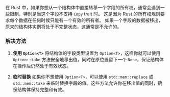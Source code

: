 在 Rust 中，如果你想从一个结构体中直接转移一个字段的所有权，通常会遇到一些限制，特别是当这个字段不支持 `Copy` trait 时。
这是因为 Rust 的所有权规则要求每个数据在任何时候只能有一个有效的所有者。
如果一个字段的数据被移出，原来的结构体实例将处于不完整状态，这通常是不允许的。

### 解决方法

1. **使用 `Option<T>`**
   将结构体的字段类型设置为 `Option<T>`，这样你就可以使用 `Option::take` 方法安全地移出值，同时在原位置留下一个 `None`，保证结构体在操作后仍然处于有效状态。

2. **临时替换**
   如果你不想使用 `Option<T>`，可以使用 `std::mem::replace` 或 `std::mem::take` 来临时替换字段的值。这些方法允许你在移出值的同时，确保结构体保持完整和有效。